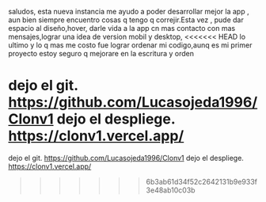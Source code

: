 saludos, esta nueva instancia me ayudo a poder desarrollar mejor la app , aun bien siempre encuentro cosas q tengo q correjir.Esta vez , pude dar espacio al diseño,hover, darle vida a la app cn mas contacto con mas mensajes,lograr una idea de version mobil y desktop,
<<<<<<< HEAD
lo ultimo y lo q mas me costo fue lograr ordenar mi codigo,aunq es mi primer proyecto estoy seguro q mejorare en la escritura y orden 

dejo el git. https://github.com/Lucasojeda1996/Clonv1 dejo el despliege. https://clonv1.vercel.app/
=======

dejo el git. https://github.com/Lucasojeda1996/Clonv1
dejo el despliege. https://clonv1.vercel.app/
>>>>>>> 6b3ab61d34f52c2642131b9e933f3e48ab10c03b
